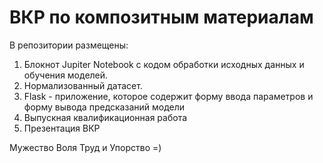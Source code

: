 # ВКР по композитным материалам

В репозитории размещены:
1. Блокнот Jupiter Notebook с кодом обработки исходных данных и обучения моделей.
2. Нормализованный датасет.
3. Flask - приложение, которое содержит форму ввода параметров и форму вывода предсказаний модели
4. Выпускная квалификационная работа
5. Презентация ВКР

Мужество Воля Труд и Упорство =)
